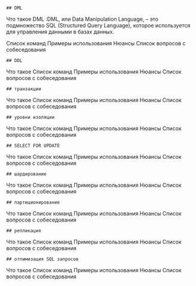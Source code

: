     ## DML

Что такое DML
:DML, или Data Manipulation Language, – это подмножество SQL (Structured Query Language), которое используется для управления данными в базах данных. 

Список команд
Примеры использования
Нюансы
Список вопросов с собеседования
    
    ## DDL

Что такое
Список команд
Примеры использования
Нюансы
Список вопросов с собеседования
    
    ## транзакции

Что такое
Список команд
Примеры использования
Нюансы
Список вопросов с собеседования
    
    ## уровни изоляции
    
Что такое
Список команд
Примеры использования
Нюансы
Список вопросов с собеседования
    
    ## SELECT FOR UPDATE

Что такое
Список команд
Примеры использования
Нюансы
Список вопросов с собеседования

    ## шардирование

Что такое
Список команд
Примеры использования
Нюансы
Список вопросов с собеседования

    ## партиционирование

Что такое
Список команд
Примеры использования
Нюансы
Список вопросов с собеседования

    ## репликация

Что такое
Список команд
Примеры использования
Нюансы
Список вопросов с собеседования

    ## отпимизация SQL запросов

Что такое
Список команд
Примеры использования
Нюансы
Список вопросов с собеседования
